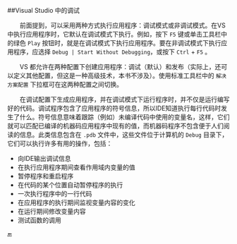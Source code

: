 ##Visual Studio 中的调试

&emsp;&emsp;前面提到，可以采用两种方式执行应用程序：调试模式或非调试模式。在VS中执行应用程序时，它默认在调试模式下执行。例如，按下 `F5` 键或单击工具栏中的绿色 `Play` 按钮时，就是在调试模式下执行应用程序。要在非调试模式下执行应用程序，应选择 `Debug | Start Without Debugging`，或按下 `Ctrl` + `F5` 。

&emsp;&emsp;VS 都允许在两种配置下创建应用程序：调试（默认）和发布（实际上，还可以定义其他配置，但这是一种高级技术，本书不涉及）。使用标准工具栏中的 `解决方案配置` 下拉框可在这两种配置之间切换。

&emsp;&emsp;在调试配置下生成应用程序，并在调试模式下运行程序时，并不仅是运行编写好的代码。调试程序包含了应用程序的符号信息，所以IDE知道执行每行代码时发生了什么。符号信息意味着跟踪（例如）未编译代码中使用的变量名，这样，它们就可以匹配已编译的机器码应用程序中现有的值，而机器码程序不包含便于人们阅读的信息。此类信息包含在 `.pdb` 文件中，这些文件位于计算机的 `Debug` 目录下，它们可以执行许多有用的操作，包括：

* 向IDE输出调试信息
* 在执行应用程序期间查看作用域内变量的值
* 暂停程序和重启程序
* 在代码的某个位置自动暂停程序的执行
* 一次执行程序中的一行代码
* 在应用程序的执行期间监视变量内容的变化
* 在运行期间修改变量内容
* 测试函数的调用







🔚
